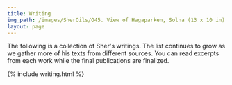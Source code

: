 ```yaml
---
title: Writing
img_path: /images/SherOils/O45. View of Hagaparken, Solna (13 x 10 in) 27 D 2017 - Stockholm.jpg
layout: page
---
```


The following is a collection of Sher's writings. The list continues to grow as we gather more of his texts from different sources. You can read excerpts from each work while the final publications are finalized.

{% include writing.html %}

